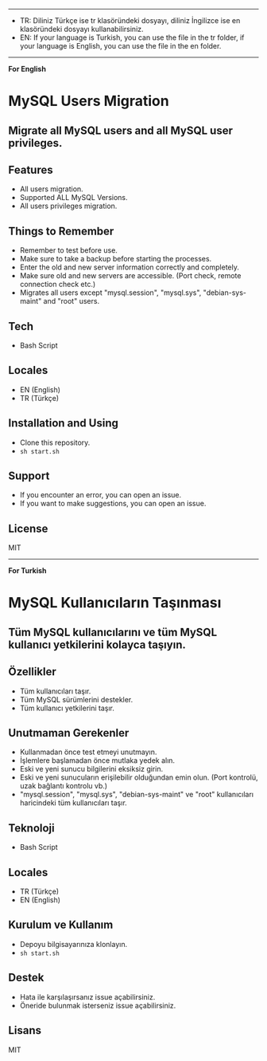 ----
- TR: Diliniz Türkçe ise tr klasöründeki dosyayı, diliniz İngilizce ise en klasöründeki dosyayı kullanabilirsiniz.
- EN: If your language is Turkish, you can use the file in the tr folder, if your language is English, you can use the file in the en folder.

----
**For English**
# MySQL Users Migration
## Migrate all MySQL users and all MySQL user privileges.
## Features
- All users migration.
- Supported ALL MySQL Versions.
- All users privileges migration.

## Things to Remember
- Remember to test before use.
- Make sure to take a backup before starting the processes.
- Enter the old and new server information correctly and completely.
- Make sure old and new servers are accessible. (Port check, remote connection check etc.)
- Migrates all users except "mysql.session", "mysql.sys", "debian-sys-maint" and "root" users.

## Tech
- Bash Script

## Locales
- EN (English)
- TR (Türkçe)

## Installation and Using
- Clone this repository.
- ```sh start.sh ```

## Support
- If you encounter an error, you can open an issue.
- If you want to make suggestions, you can open an issue.

## License
MIT

----
**For Turkish**
# MySQL Kullanıcıların Taşınması
## Tüm MySQL kullanıcılarını ve tüm MySQL kullanıcı yetkilerini kolayca taşıyın.
## Özellikler
- Tüm kullanıcıları taşır.
- Tüm MySQL sürümlerini destekler.
- Tüm kullanıcı yetkilerini taşır.

## Unutmaman Gerekenler
- Kullanmadan önce test etmeyi unutmayın.
- İşlemlere başlamadan önce mutlaka yedek alın.
- Eski ve yeni sunucu bilgilerini eksiksiz girin.
- Eski ve yeni sunucuların erişilebilir olduğundan emin olun. (Port kontrolü, uzak bağlantı kontrolu vb.)
- "mysql.session", "mysql.sys", "debian-sys-maint" ve "root" kullanıcıları haricindeki tüm kullanıcıları taşır.

## Teknoloji
- Bash Script

## Locales
- TR (Türkçe)
- EN (English)

## Kurulum ve Kullanım
- Depoyu bilgisayarınıza klonlayın.
- ```sh start.sh ```

## Destek
- Hata ile karşılaşırsanız issue açabilirsiniz.
- Öneride bulunmak isterseniz issue açabilirsiniz.

## Lisans
MIT
